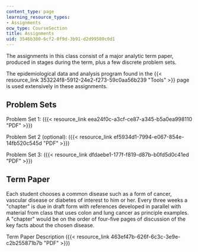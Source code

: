 ```yaml
---
content_type: page
learning_resource_types:
- Assignments
ocw_type: CourseSection
title: Assignments
uid: 3546b380-6cf2-0f9d-3b91-d2d99580c0d1
---
```


The assignments in this class consist of a major analytic term paper, produced in stages during the term, plus a few discrete problem sets.

The epidemiological data and analysis program found in the {{< resource_link 353224f8-5912-24e2-f273-59c0aa56b239 "Tools" >}} page is used extensively in these assignments.

Problem Sets
------------

Problem Set 1: ({{< resource_link eea24f0c-a3cf-ce87-a345-b5a0ea998110 "PDF" >}})

Problem Set 2 (optional): ({{< resource_link ef5934d1-7994-e067-854e-14fb520c545d "PDF" >}})

Problem Set 3: ({{< resource_link dfdaebe1-177f-f819-d87b-b0fd5d0c41ed "PDF" >}})

Term Paper
----------

Each student chooses a common disease such as a form of cancer, vascular disease or diabetes of interest to him or her. Every three weeks a "chapter" is due in draft form with references developed in parallel with material from class that uses colon and lung cancer as principle examples. A "chapter" would be on the order of four-five pages of discussion of the key facts about the chosen disease.

Term Paper Description ({{< resource_link 463ef47b-626f-6c3c-3e9e-c2b255871b7b "PDF" >}})